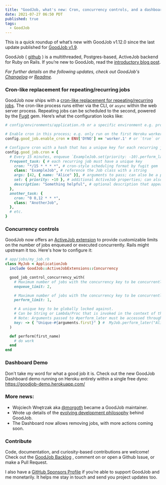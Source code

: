```yaml
---
title: "GoodJob, what's new: Cron, concurrency controls, and a dashboard demo (v1.12.0)"
date: 2021-07-27 06:50 PDT
published: true
tags: 
  - GoodJob
---
```


This is a quick roundup of what’s new with GoodJob v1.12.0 since the last update published for [GoodJob v1.9](https://island94.org/2021/01/goodjob-1-4-jruby-compatibility-and-more).

GoodJob ( [github](https://github.com/bensheldon/good_job) ) is a multithreaded, Postgres-based, ActiveJob backend for Ruby on Rails. If you’re new to GoodJob, read the  [introductory blog post](https://island94.org/2020/07/introducing-goodjob-1-0).

_For further details on the following updates, check out GoodJob's [Changelog](https://github.com/bensheldon/good_job/blob/main/CHANGELOG.md) or [Readme](https://github.com/bensheldon/good_job/blob/main/README.md)._

### Cron-like replacement for repeating/recurring jobs

GoodJob now ships with a [cron-like replacement for repeating/recurring jobs](https://github.com/bensheldon/good_job#cron-style-repeatingrecurring-jobs). The cron-like process runs either via the CLI, or `async` within the web server process. Repeating jobs can be scheduled to the second, powered by the [Fugit](https://github.com/floraison/fugit) gem. Here’s what the configuration looks like:

```ruby
# config/environments/application.rb or a specific environment e.g. production.rb

# Enable cron in this process; e.g. only run on the first Heroku worker process
config.good_job.enable_cron = ENV['DYNO'] == 'worker.1' # or `true` or via $GOOD_JOB_ENABLE_CRON

# Configure cron with a hash that has a unique key for each recurring job
config.good_job.cron = {
  # Every 15 minutes, enqueue `ExampleJob.set(priority: -10).perform_later(52, name: "Alice")`
  frequent_task: { # each recurring job must have a unique key
    cron: "*/15 * * * *", # cron-style scheduling format by fugit gem
    class: "ExampleJob", # reference the Job class with a string
    args: [42, { name: "Alice" }], # arguments to pass; can also be a proc e.g. `-> { { when: Time.now } }`
    set: { priority: -10 }, # additional ActiveJob properties; can also be a lambda/proc e.g. `-> { { priority: [1,2].sample } }`
    description: "Something helpful", # optional description that appears in Dashboard (coming soon!)
  },
  another_task: {
    cron: "0 0,12 * * *",
    class: "AnotherJob",
  },
  # etc.
}
```

### Concurrency controls

GoodJob now offers an [ActiveJob extension](https://github.com/bensheldon/good_job#activejob-concurrency) to provide customizable limits on the number of jobs enqueued or executed concurrently. Rails might upstream it too. Here's how to configure it:

```ruby
# app/jobs/my_job.rb
class MyJob < ApplicationJob
  include GoodJob::ActiveJobExtensions::Concurrency

  good_job_control_concurrency_with(
    # Maximum number of jobs with the concurrency key to be concurrently enqueued
    enqueue_limit: 2,

    # Maximum number of jobs with the concurrency key to be concurrently performed
    perform_limit: 1,

    # A unique key to be globally locked against.
    # Can be String or Lambda/Proc that is invoked in the context of the job.
    # Note: Arguments passed to #perform_later must be accessed through `arguments` method.
    key: -> { "Unique-#{arguments.first}" } #  MyJob.perform_later("Alice") => "Unique-Alice"
  )

  def perform(first_name)
    # do work
  end
end
```

### Dashboard Demo

Don't take my word for what a good job it is. Check out the new GoodJob Dashboard demo running on Heroku entirely within a single free dyno: https://goodjob-demo.herokuapp.com/

### More news:

- Wojciech Wnętrzak aka [@morgoth](https://github.com/morgoth) became a GoodJob maintainer. 
- Wrote up details of the [evolving development philosophy](https://github.com/bensheldon/good_job/issues/255) behind GoodJob.
- The Dashboard now allows removing jobs, with more actions coming soon. 

### Contribute

Code, documentation, and curiosity-based contributions are welcome! Check out the  [GoodJob Backlog](https://github.com/bensheldon/good_job/projects/1) , comment on or open a Github Issue, or make a Pull Request.

I also have a  [GitHub Sponsors Profile](https://github.com/sponsors/bensheldon)  if you’re able to support GoodJob and me monetarily. It helps me stay in touch and send you project updates too.



